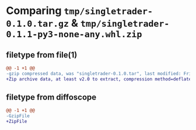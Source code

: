 # Comparing `tmp/singletrader-0.1.0.tar.gz` & `tmp/singletrader-0.1.1-py3-none-any.whl.zip`

## filetype from file(1)

```diff
@@ -1 +1 @@
-gzip compressed data, was "singletrader-0.1.0.tar", last modified: Fri Apr  7 02:21:19 2023, max compression
+Zip archive data, at least v2.0 to extract, compression method=deflate
```

## filetype from diffoscope

```diff
@@ -1 +1 @@
-GzipFile
+ZipFile
```

